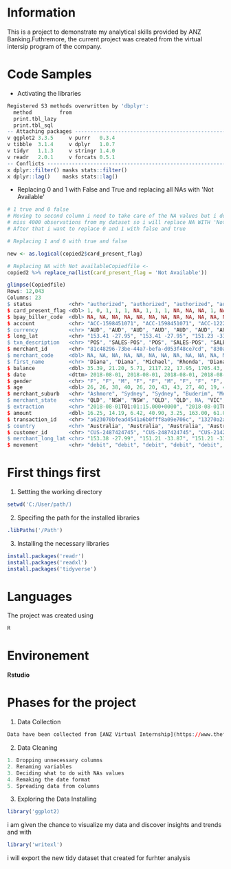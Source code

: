 # Information 
This is a project to demonstrate my analytical skills provided by ANZ Banking.Futhremore, the current project was created from the virtual intersip program of the company.
# Code Samples
* Activating the libraries
```R
Registered S3 methods overwritten by 'dbplyr':
  method         from
  print.tbl_lazy     
  print.tbl_sql      
-- Attaching packages ------------------------------------------------------------------------ tidyverse 1.3.1 --
v ggplot2 3.3.5     v purrr   0.3.4
v tibble  3.1.4     v dplyr   1.0.7
v tidyr   1.1.3     v stringr 1.4.0
v readr   2.0.1     v forcats 0.5.1
-- Conflicts --------------------------------------------------------------------------- tidyverse_conflicts() --
x dplyr::filter() masks stats::filter()
x dplyr::lag()    masks stats::lag()
```
* Replacing 0 and 1 with False and True and replacing all NAs with 'Not Available'
```R
# 1 true and 0 false
# Moving to second column i need to take care of the NA values but i do not want to 
# miss 4000 observations from my dataset so i will replace NA WITH 'Not Available'
# After that i want to replace 0 and 1 with false and true

# Replacing 1 and 0 with true and false 

new <- as.logical(copied2$card_present_flag)

# Replacing NA with Not availableCopiedfile <- 
copied2 %>% replace_na(list(card_present_flag = 'Not Available'))
```

```R
glimpse(Copiedfile)
Rows: 12,043
Columns: 23
$ status            <chr> "authorized", "authorized", "authorized", "authorized", "authorized", "posted", "authorized",~
$ card_present_flag <dbl> 1, 0, 1, 1, 1, NA, 1, 1, 1, NA, NA, NA, 1, NA, NA, 1, NA, NA, NA, 1, 1, 0, 1, 0, 1, NA, NA, 1~
$ bpay_biller_code  <dbl> NA, NA, NA, NA, NA, NA, NA, NA, NA, NA, NA, NA, NA, NA, NA, NA, NA, NA, NA, NA, NA, NA, NA, N~
$ account           <chr> "ACC-1598451071", "ACC-1598451071", "ACC-1222300524", "ACC-1037050564", "ACC-1598451071", "AC~
$ currency          <chr> "AUD", "AUD", "AUD", "AUD", "AUD", "AUD", "AUD", "AUD", "AUD", "AUD", "AUD", "AUD", "AUD", "A~
$ long_lat          <chr> "153.41 -27.95", "153.41 -27.95", "151.23 -33.94", "153.10 -27.66", "153.41 -27.95", "151.22 ~
$ txn_description   <chr> "POS", "SALES-POS", "POS", "SALES-POS", "SALES-POS", "PAYMENT", "SALES-POS", "POS", "POS", "I~
$ merchant_id       <chr> "81c48296-73be-44a7-befa-d053f48ce7cd", "830a451c-316e-4a6a-bf25-e37caedca49e", "835c231d-8cd~
$ merchant_code     <dbl> NA, NA, NA, NA, NA, NA, NA, NA, NA, NA, NA, NA, NA, NA, NA, NA, NA, NA, NA, NA, NA, NA, NA, N~
$ first_name        <chr> "Diana", "Diana", "Michael", "Rhonda", "Diana", "Robert", "Kristin", "Kristin", "Tonya", "Mic~
$ balance           <dbl> 35.39, 21.20, 5.71, 2117.22, 17.95, 1705.43, 1248.36, 1232.75, 213.16, 466.58, 4348.50, 1203.~
$ date              <dttm> 2018-08-01, 2018-08-01, 2018-08-01, 2018-08-01, 2018-08-01, 2018-08-01, 2018-08-01, 2018-08-~
$ gender            <chr> "F", "F", "M", "F", "F", "M", "F", "F", "F", "M", "M", "F", "F", "M", "M", "M", "M", "F", "F"~
$ age               <dbl> 26, 26, 38, 40, 26, 20, 43, 43, 27, 40, 19, 43, 27, 23, 43, 30, 46, 26, 47, 24, 26, 37, 25, 4~
$ merchant_suburb   <chr> "Ashmore", "Sydney", "Sydney", "Buderim", "Mermaid Beach", NA, "Kalkallo", "Melbourne", "Yoki~
$ merchant_state    <chr> "QLD", "NSW", "NSW", "QLD", "QLD", NA, "VIC", "VIC", "WA", NA, NA, NA, "WA", NA, NA, "QLD", N~
$ extraction        <chr> "2018-08-01T01:01:15.000+0000", "2018-08-01T01:13:45.000+0000", "2018-08-01T01:26:15.000+0000~
$ amount            <dbl> 16.25, 14.19, 6.42, 40.90, 3.25, 163.00, 61.06, 15.61, 19.25, 21.00, 27.00, 29.00, 6.08, 25.0~
$ transaction_id    <chr> "a623070bfead4541a6b0fff8a09e706c", "13270a2a902145da9db4c951e04b51b9", "feb79e7ecd7048a5a36e~
$ country           <chr> "Australia", "Australia", "Australia", "Australia", "Australia", "Australia", "Australia", "A~
$ customer_id       <chr> "CUS-2487424745", "CUS-2487424745", "CUS-2142601169", "CUS-1614226872", "CUS-2487424745", "CU~
$ merchant_long_lat <chr> "153.38 -27.99", "151.21 -33.87", "151.21 -33.87", "153.05 -26.68", "153.44 -28.06", NA, "144~
$ movement          <chr> "debit", "debit", "debit", "debit", "debit", "debit", "debit", "debit", "debit", "debit", "de~                                 
```
# First things first

1. Settting the working directory
```R
setwd('C:/User/path/)
```

2. Specifing the path for the installed libraries
```R
.libPaths('/Path')
```

3. Installing the necessary libraries
```R
install.packages('readr')
install.packages('readxl')
install.packages('tidyverse')
```
# Languages
The project was created using 
```R
R
```
# Environement
**Rstudio**
# Phases for the project
1. Data Collection
```R
Data have been collected from [ANZ Virtual Internship](https://www.theforage.com/virtual-internships/prototype/ZLJCsrpkHo9pZBJNY/ANZ-Virtual-Internship?ref=YZcMJxpBJgfMhAS7T)
```
2. Data Cleaning

```R
1. Dropping unnecessary columns
2. Renaming variables
3. Deciding what to do with NAs values
4. Remaking the date format
5. Spreading data from columns
```
3. Exploring the Data
Installing 
```	R
library('ggplot2)
```
i am given the chance to visualize my data and discover insights and trends and with
```R
library('writexl')
```
i will export the new tidy dataset that created for furhter analysis